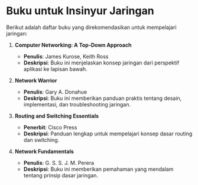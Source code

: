# Buku untuk Insinyur Jaringan

Berikut adalah daftar buku yang direkomendasikan untuk mempelajari jaringan:

1. **Computer Networking: A Top-Down Approach**
   - **Penulis**: James Kurose, Keith Ross
   - **Deskripsi**: Buku ini menjelaskan konsep jaringan dari perspektif aplikasi ke lapisan bawah.

2. **Network Warrior**
   - **Penulis**: Gary A. Donahue
   - **Deskripsi**: Buku ini memberikan panduan praktis tentang desain, implementasi, dan troubleshooting jaringan.

3. **Routing and Switching Essentials**
   - **Penerbit**: Cisco Press
   - **Deskripsi**: Panduan lengkap untuk mempelajari konsep dasar routing dan switching.

4. **Network Fundamentals**
   - **Penulis**: G. S. S. J. M. Perera
   - **Deskripsi**: Buku ini memberikan pemahaman yang mendalam tentang prinsip dasar jaringan.
